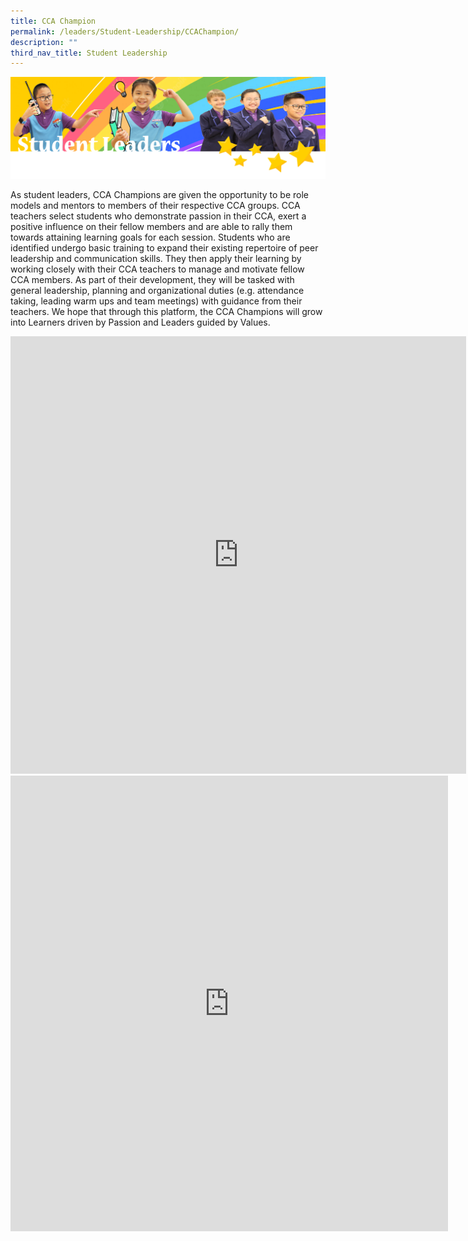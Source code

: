 ```yaml
---
title: CCA Champion
permalink: /leaders/Student-Leadership/CCAChampion/
description: ""
third_nav_title: Student Leadership
---
```

![](/images/SLbanner.png)

As student leaders, CCA Champions are given the opportunity to be role models and mentors to members of their respective CCA groups. CCA teachers select students who demonstrate passion in their CCA, exert a positive influence on their fellow members and are able to rally them towards attaining learning goals for each session. Students who are identified undergo basic training to expand their existing repertoire of peer leadership and communication skills. They then apply their learning by working closely with their CCA teachers to manage and motivate fellow CCA members. As part of their development, they will be tasked with general leadership, planning and organizational duties (e.g. attendance taking, leading warm ups and team meetings) with guidance from their teachers. We hope that through this platform, the CCA Champions will grow into Learners driven by Passion and Leaders guided by Values.

  

<iframe src="https://docs.google.com/presentation/d/e/2PACX-1vT6IH8LCSMNwACTomrCtB406c5GGB-sFl69CxFTQD08pfL9kxh4ywKd3xFWOam_fnbJgPPItirKEhq2/embed?start=true&amp;loop=true&amp;delayms=3000" frameborder="0" width="729" height="700" allowfullscreen="true"></iframe>

  

<iframe allowfullscreen="true" height="729" width="700" frameborder="0" src="https://docs.google.com/presentation/d/e/2PACX-1vRFXxgEZfXzsM8eKUpHUsSPgcFy6VdQS7YKreDdEwyZYbmgYsd1XtDktjcSr0zs1Bxv9MisqwHuDgSy/embed?start=true&amp;loop=true&amp;delayms=3000"></iframe>